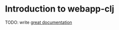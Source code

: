 # Introduction to webapp-clj

TODO: write [great documentation](http://jacobian.org/writing/what-to-write/)
